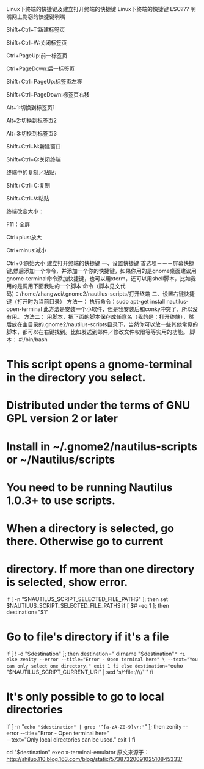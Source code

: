 Linux下终端的快捷键及建立打开终端的快捷键
Linux下终端的快捷键
 ESC???
咧嘴网上剽窃的快捷键咧嘴
 
Shift+Ctrl+T:新建标签页
 
Shift+Ctrl+W:关闭标签页
 
Ctrl+PageUp:前一标签页
 
Ctrl+PageDown:后一标签页
 
Shift+Ctrl+PageUp:标签页左移
 
Shift+Ctrl+PageDown:标签页右移
 
Alt+1:切换到标签页1
 
Alt+2:切换到标签页2
 
Alt+3:切换到标签页3
 
Shift+Ctrl+N:新建窗口
 
Shift+Ctrl+Q:关闭终端
 
终端中的复制／粘贴:
 
Shift+Ctrl+C:复制
 
Shift+Ctrl+V:粘贴
 
终端改变大小：
 
F11：全屏
 
Ctrl+plus:放大
 
Ctrl+minus:减小
 
Ctrl+0:原始大小
建立打开终端的快捷键
一、设置快捷键
首选项－－－屏幕快捷键,然后添加一个命令，并添加一个你的快捷键，如果你用的是gnome桌面建议用 
gnome-terminal命令添加快捷键，也可以用xterm，还可以用shell脚本，比如我用的是调用下面我贴的一个脚本
命令（脚本见文代码）：/home/zhangwei/.gnome2/nautilus-scripts/打开终端
二、设置右键快捷键（打开时为当前目录）
方法一：
执行命令：sudo apt-get install nautilus-open-terminal
此方法是安装一个小软件，但是我安装后和conky冲突了，所以没有用。
方法二：
用脚本，把下面的脚本保存成任意名（我的是：打开终端），然后放在主目录的.gnome2/nautilus-scripts目录下，当然你可以放一些其他常见的脚本，都可以在右键找到。比如发送到邮件／修改文件权限等等实用的功能。
脚本：
#!/bin/bash
#
# This script opens a gnome-terminal in the directory you select.
#
# Distributed under the terms of GNU GPL version 2 or later
#
# Install in ~/.gnome2/nautilus-scripts or ~/Nautilus/scripts
# You need to be running Nautilus 1.0.3+ to use scripts.

# When a directory is selected, go there. Otherwise go to current
# directory. If more than one directory is selected, show error.
if [ -n "$NAUTILUS_SCRIPT_SELECTED_FILE_PATHS" ]; then
set $NAUTILUS_SCRIPT_SELECTED_FILE_PATHS
if [ $# -eq 1 ]; then
destination="$1"
# Go to file's directory if it's a file
if [ ! -d "$destination" ]; then
destination="`dirname "$destination"`"
fi
else
zenity --error --title="Error - Open terminal here" \
--text="You can only select one directory."
exit 1
fi
else
destination="`echo "$NAUTILUS_SCRIPT_CURRENT_URI" | sed 's/^file:\/\///'`"
fi

# It's only possible to go to local directories
if [ -n "`echo "$destination" | grep '^[a-zA-Z0-9]\+:'`" ]; then
zenity --error --title="Error - Open terminal here" \
--text="Only local directories can be used."
exit 1
fi

cd "$destination"
exec x-terminal-emulator
原文来源于：http://shiluo.110.blog.163.com/blog/static/5738732009102510845333/
